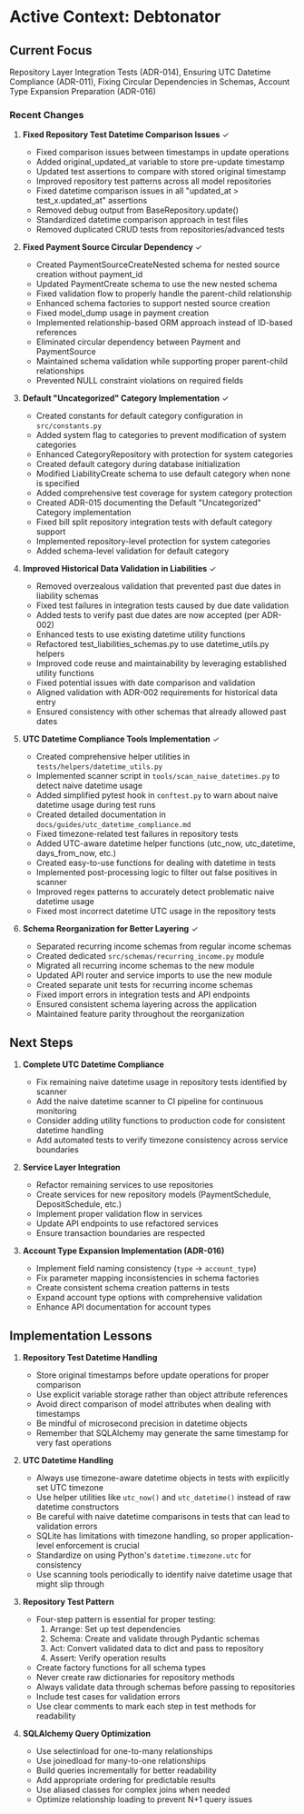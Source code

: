 # Active Context: Debtonator

## Current Focus
Repository Layer Integration Tests (ADR-014), Ensuring UTC Datetime Compliance (ADR-011), Fixing Circular Dependencies in Schemas, Account Type Expansion Preparation (ADR-016)

### Recent Changes

1. **Fixed Repository Test Datetime Comparison Issues** ✓
   - Fixed comparison issues between timestamps in update operations
   - Added original_updated_at variable to store pre-update timestamp
   - Updated test assertions to compare with stored original timestamp
   - Improved repository test patterns across all model repositories
   - Fixed datetime comparison issues in all "updated_at > test_x.updated_at" assertions
   - Removed debug output from BaseRepository.update()
   - Standardized datetime comparison approach in test files
   - Removed duplicated CRUD tests from repositories/advanced tests

1. **Fixed Payment Source Circular Dependency** ✓
   - Created PaymentSourceCreateNested schema for nested source creation without payment_id
   - Updated PaymentCreate schema to use the new nested schema
   - Fixed validation flow to properly handle the parent-child relationship
   - Enhanced schema factories to support nested source creation
   - Fixed model_dump usage in payment creation
   - Implemented relationship-based ORM approach instead of ID-based references
   - Eliminated circular dependency between Payment and PaymentSource
   - Maintained schema validation while supporting proper parent-child relationships
   - Prevented NULL constraint violations on required fields

1. **Default "Uncategorized" Category Implementation** ✓
   - Created constants for default category configuration in `src/constants.py`
   - Added system flag to categories to prevent modification of system categories
   - Enhanced CategoryRepository with protection for system categories
   - Created default category during database initialization
   - Modified LiabilityCreate schema to use default category when none is specified
   - Added comprehensive test coverage for system category protection
   - Created ADR-015 documenting the Default "Uncategorized" Category implementation
   - Fixed bill split repository integration tests with default category support
   - Implemented repository-level protection for system categories
   - Added schema-level validation for default category

2. **Improved Historical Data Validation in Liabilities** ✓
   - Removed overzealous validation that prevented past due dates in liability schemas
   - Fixed test failures in integration tests caused by due date validation
   - Added tests to verify past due dates are now accepted (per ADR-002)
   - Enhanced tests to use existing datetime utility functions
   - Refactored test_liabilities_schemas.py to use datetime_utils.py helpers
   - Improved code reuse and maintainability by leveraging established utility functions
   - Fixed potential issues with date comparison and validation
   - Aligned validation with ADR-002 requirements for historical data entry
   - Ensured consistency with other schemas that already allowed past dates

3. **UTC Datetime Compliance Tools Implementation** ✓
   - Created comprehensive helper utilities in `tests/helpers/datetime_utils.py` 
   - Implemented scanner script in `tools/scan_naive_datetimes.py` to detect naive datetime usage
   - Added simplified pytest hook in `conftest.py` to warn about naive datetime usage during test runs
   - Created detailed documentation in `docs/guides/utc_datetime_compliance.md`
   - Fixed timezone-related test failures in repository tests
   - Added UTC-aware datetime helper functions (utc_now, utc_datetime, days_from_now, etc.)
   - Created easy-to-use functions for dealing with datetime in tests
   - Implemented post-processing logic to filter out false positives in scanner
   - Improved regex patterns to accurately detect problematic naive datetime usage
   - Fixed most incorrect datetime UTC usage in the repository tests

4. **Schema Reorganization for Better Layering** ✓
   - Separated recurring income schemas from regular income schemas
   - Created dedicated `src/schemas/recurring_income.py` module
   - Migrated all recurring income schemas to the new module
   - Updated API router and service imports to use the new module
   - Created separate unit tests for recurring income schemas
   - Fixed import errors in integration tests and API endpoints
   - Ensured consistent schema layering across the application
   - Maintained feature parity throughout the reorganization

## Next Steps

1. **Complete UTC Datetime Compliance**
   - Fix remaining naive datetime usage in repository tests identified by scanner
   - Add the naive datetime scanner to CI pipeline for continuous monitoring
   - Consider adding utility functions to production code for consistent datetime handling
   - Add automated tests to verify timezone consistency across service boundaries

2. **Service Layer Integration**
   - Refactor remaining services to use repositories
   - Create services for new repository models (PaymentSchedule, DepositSchedule, etc.)
   - Implement proper validation flow in services
   - Update API endpoints to use refactored services
   - Ensure transaction boundaries are respected

3. **Account Type Expansion Implementation (ADR-016)**
   - Implement field naming consistency (`type` → `account_type`) 
   - Fix parameter mapping inconsistencies in schema factories
   - Create consistent schema creation patterns in tests
   - Expand account type options with comprehensive validation
   - Enhance API documentation for account types

## Implementation Lessons

1. **Repository Test Datetime Handling**
   - Store original timestamps before update operations for proper comparison
   - Use explicit variable storage rather than object attribute references
   - Avoid direct comparison of model attributes when dealing with timestamps
   - Be mindful of microsecond precision in datetime objects
   - Remember that SQLAlchemy may generate the same timestamp for very fast operations

2. **UTC Datetime Handling**
   - Always use timezone-aware datetime objects in tests with explicitly set UTC timezone
   - Use helper utilities like `utc_now()` and `utc_datetime()` instead of raw datetime constructors
   - Be careful with naive datetime comparisons in tests that can lead to validation errors
   - SQLite has limitations with timezone handling, so proper application-level enforcement is crucial
   - Standardize on using Python's `datetime.timezone.utc` for consistency
   - Use scanning tools periodically to identify naive datetime usage that might slip through

3. **Repository Test Pattern**
   - Four-step pattern is essential for proper testing:
     1. Arrange: Set up test dependencies
     2. Schema: Create and validate through Pydantic schemas
     3. Act: Convert validated data to dict and pass to repository
     4. Assert: Verify operation results
   - Create factory functions for all schema types
   - Never create raw dictionaries for repository methods
   - Always validate data through schemas before passing to repositories
   - Include test cases for validation errors
   - Use clear comments to mark each step in test methods for readability

4. **SQLAlchemy Query Optimization**
   - Use selectinload for one-to-many relationships
   - Use joinedload for many-to-one relationships
   - Build queries incrementally for better readability
   - Add appropriate ordering for predictable results
   - Use aliased classes for complex joins when needed
   - Optimize relationship loading to prevent N+1 query issues
